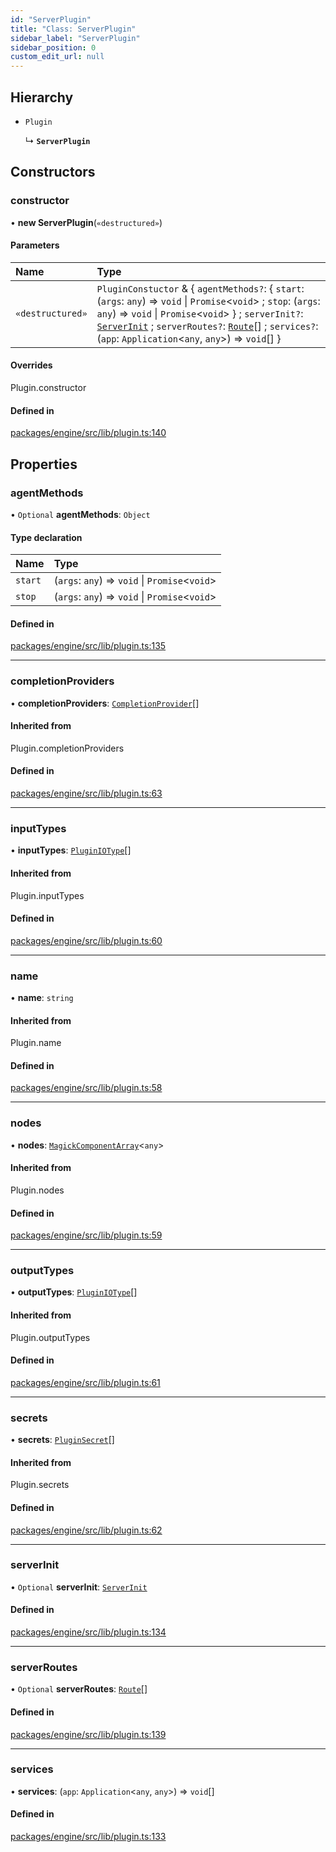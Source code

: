 ```yaml
---
id: "ServerPlugin"
title: "Class: ServerPlugin"
sidebar_label: "ServerPlugin"
sidebar_position: 0
custom_edit_url: null
---
```


## Hierarchy

- `Plugin`

  ↳ **`ServerPlugin`**

## Constructors

### constructor

• **new ServerPlugin**(`«destructured»`)

#### Parameters

| Name | Type |
| :------ | :------ |
| `«destructured»` | `PluginConstuctor` & { `agentMethods?`: { `start`: (`args`: `any`) => `void` \| `Promise`<`void`\> ; `stop`: (`args`: `any`) => `void` \| `Promise`<`void`\>  } ; `serverInit?`: [`ServerInit`](../#serverinit) ; `serverRoutes?`: [`Route`](../#route)[] ; `services?`: (`app`: `Application`<`any`, `any`\>) => `void`[]  } |

#### Overrides

Plugin.constructor

#### Defined in

[packages/engine/src/lib/plugin.ts:140](https://github.com/Oneirocom/MagickML/blob/5ec1961d/packages/engine/src/lib/plugin.ts#L140)

## Properties

### agentMethods

• `Optional` **agentMethods**: `Object`

#### Type declaration

| Name | Type |
| :------ | :------ |
| `start` | (`args`: `any`) => `void` \| `Promise`<`void`\> |
| `stop` | (`args`: `any`) => `void` \| `Promise`<`void`\> |

#### Defined in

[packages/engine/src/lib/plugin.ts:135](https://github.com/Oneirocom/MagickML/blob/5ec1961d/packages/engine/src/lib/plugin.ts#L135)

___

### completionProviders

• **completionProviders**: [`CompletionProvider`](../#completionprovider)[]

#### Inherited from

Plugin.completionProviders

#### Defined in

[packages/engine/src/lib/plugin.ts:63](https://github.com/Oneirocom/MagickML/blob/5ec1961d/packages/engine/src/lib/plugin.ts#L63)

___

### inputTypes

• **inputTypes**: [`PluginIOType`](../#pluginiotype)[]

#### Inherited from

Plugin.inputTypes

#### Defined in

[packages/engine/src/lib/plugin.ts:60](https://github.com/Oneirocom/MagickML/blob/5ec1961d/packages/engine/src/lib/plugin.ts#L60)

___

### name

• **name**: `string`

#### Inherited from

Plugin.name

#### Defined in

[packages/engine/src/lib/plugin.ts:58](https://github.com/Oneirocom/MagickML/blob/5ec1961d/packages/engine/src/lib/plugin.ts#L58)

___

### nodes

• **nodes**: [`MagickComponentArray`](../#magickcomponentarray)<`any`\>

#### Inherited from

Plugin.nodes

#### Defined in

[packages/engine/src/lib/plugin.ts:59](https://github.com/Oneirocom/MagickML/blob/5ec1961d/packages/engine/src/lib/plugin.ts#L59)

___

### outputTypes

• **outputTypes**: [`PluginIOType`](../#pluginiotype)[]

#### Inherited from

Plugin.outputTypes

#### Defined in

[packages/engine/src/lib/plugin.ts:61](https://github.com/Oneirocom/MagickML/blob/5ec1961d/packages/engine/src/lib/plugin.ts#L61)

___

### secrets

• **secrets**: [`PluginSecret`](../#pluginsecret)[]

#### Inherited from

Plugin.secrets

#### Defined in

[packages/engine/src/lib/plugin.ts:62](https://github.com/Oneirocom/MagickML/blob/5ec1961d/packages/engine/src/lib/plugin.ts#L62)

___

### serverInit

• `Optional` **serverInit**: [`ServerInit`](../#serverinit)

#### Defined in

[packages/engine/src/lib/plugin.ts:134](https://github.com/Oneirocom/MagickML/blob/5ec1961d/packages/engine/src/lib/plugin.ts#L134)

___

### serverRoutes

• `Optional` **serverRoutes**: [`Route`](../#route)[]

#### Defined in

[packages/engine/src/lib/plugin.ts:139](https://github.com/Oneirocom/MagickML/blob/5ec1961d/packages/engine/src/lib/plugin.ts#L139)

___

### services

• **services**: (`app`: `Application`<`any`, `any`\>) => `void`[]

#### Defined in

[packages/engine/src/lib/plugin.ts:133](https://github.com/Oneirocom/MagickML/blob/5ec1961d/packages/engine/src/lib/plugin.ts#L133)
